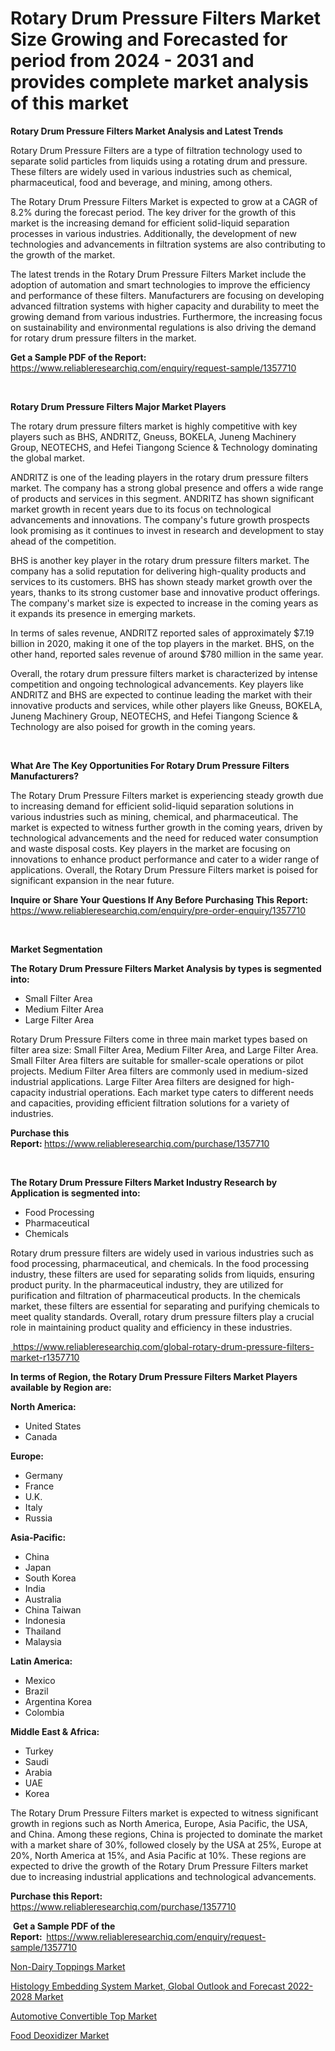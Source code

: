 <p><h1>Rotary Drum Pressure Filters Market Size Growing and Forecasted for period from 2024 - 2031 and provides complete market analysis of this market</h1></p><p><strong>Rotary Drum Pressure Filters Market Analysis and Latest Trends</strong></p>
<p><p>Rotary Drum Pressure Filters are a type of filtration technology used to separate solid particles from liquids using a rotating drum and pressure. These filters are widely used in various industries such as chemical, pharmaceutical, food and beverage, and mining, among others.</p><p>The Rotary Drum Pressure Filters Market is expected to grow at a CAGR of 8.2% during the forecast period. The key driver for the growth of this market is the increasing demand for efficient solid-liquid separation processes in various industries. Additionally, the development of new technologies and advancements in filtration systems are also contributing to the growth of the market.</p><p>The latest trends in the Rotary Drum Pressure Filters Market include the adoption of automation and smart technologies to improve the efficiency and performance of these filters. Manufacturers are focusing on developing advanced filtration systems with higher capacity and durability to meet the growing demand from various industries. Furthermore, the increasing focus on sustainability and environmental regulations is also driving the demand for rotary drum pressure filters in the market.</p></p>
<p><strong>Get a Sample PDF of the Report:&nbsp;</strong> <a href="https://www.reliableresearchiq.com/enquiry/request-sample/1357710">https://www.reliableresearchiq.com/enquiry/request-sample/1357710</a></p>
<p>&nbsp;</p>
<p><strong>Rotary Drum Pressure Filters Major Market Players</strong></p>
<p><p>The rotary drum pressure filters market is highly competitive with key players such as BHS, ANDRITZ, Gneuss, BOKELA, Juneng Machinery Group, NEOTECHS, and Hefei Tiangong Science & Technology dominating the global market.</p><p>ANDRITZ is one of the leading players in the rotary drum pressure filters market. The company has a strong global presence and offers a wide range of products and services in this segment. ANDRITZ has shown significant market growth in recent years due to its focus on technological advancements and innovations. The company's future growth prospects look promising as it continues to invest in research and development to stay ahead of the competition.</p><p>BHS is another key player in the rotary drum pressure filters market. The company has a solid reputation for delivering high-quality products and services to its customers. BHS has shown steady market growth over the years, thanks to its strong customer base and innovative product offerings. The company's market size is expected to increase in the coming years as it expands its presence in emerging markets.</p><p>In terms of sales revenue, ANDRITZ reported sales of approximately $7.19 billion in 2020, making it one of the top players in the market. BHS, on the other hand, reported sales revenue of around $780 million in the same year.</p><p>Overall, the rotary drum pressure filters market is characterized by intense competition and ongoing technological advancements. Key players like ANDRITZ and BHS are expected to continue leading the market with their innovative products and services, while other players like Gneuss, BOKELA, Juneng Machinery Group, NEOTECHS, and Hefei Tiangong Science & Technology are also poised for growth in the coming years.</p></p>
<p>&nbsp;</p>
<p><strong>What Are The Key Opportunities For Rotary Drum Pressure Filters Manufacturers?</strong></p>
<p><p>The Rotary Drum Pressure Filters market is experiencing steady growth due to increasing demand for efficient solid-liquid separation solutions in various industries such as mining, chemical, and pharmaceutical. The market is expected to witness further growth in the coming years, driven by technological advancements and the need for reduced water consumption and waste disposal costs. Key players in the market are focusing on innovations to enhance product performance and cater to a wider range of applications. Overall, the Rotary Drum Pressure Filters market is poised for significant expansion in the near future.</p></p>
<p><strong>Inquire or Share Your Questions If Any Before Purchasing This Report:</strong> <a href="https://www.reliableresearchiq.com/enquiry/pre-order-enquiry/1357710">https://www.reliableresearchiq.com/enquiry/pre-order-enquiry/1357710</a></p>
<p>&nbsp;</p>
<p><strong>Market Segmentation</strong></p>
<p><strong>The Rotary Drum Pressure Filters Market Analysis by types is segmented into:</strong></p>
<p><ul><li>Small Filter Area</li><li>Medium Filter Area</li><li>Large Filter Area</li></ul></p>
<p><p>Rotary Drum Pressure Filters come in three main market types based on filter area size: Small Filter Area, Medium Filter Area, and Large Filter Area. Small Filter Area filters are suitable for smaller-scale operations or pilot projects. Medium Filter Area filters are commonly used in medium-sized industrial applications. Large Filter Area filters are designed for high-capacity industrial operations. Each market type caters to different needs and capacities, providing efficient filtration solutions for a variety of industries.</p></p>
<p><strong>Purchase this Report:&nbsp;</strong><a href="https://www.reliableresearchiq.com/purchase/1357710">https://www.reliableresearchiq.com/purchase/1357710</a></p>
<p>&nbsp;</p>
<p><strong>The Rotary Drum Pressure Filters Market Industry Research by Application is segmented into:</strong></p>
<p><ul><li>Food Processing</li><li>Pharmaceutical</li><li>Chemicals</li></ul></p>
<p><p>Rotary drum pressure filters are widely used in various industries such as food processing, pharmaceutical, and chemicals. In the food processing industry, these filters are used for separating solids from liquids, ensuring product purity. In the pharmaceutical industry, they are utilized for purification and filtration of pharmaceutical products. In the chemicals market, these filters are essential for separating and purifying chemicals to meet quality standards. Overall, rotary drum pressure filters play a crucial role in maintaining product quality and efficiency in these industries.</p></p>
<p><a href="https://www.reliableresearchiq.com/global-rotary-drum-pressure-filters-market-r1357710">&nbsp;https://www.reliableresearchiq.com/global-rotary-drum-pressure-filters-market-r1357710</a></p>
<p><strong>In terms of Region, the Rotary Drum Pressure Filters Market Players available by Region are:</strong></p>
<p>
    <p> <strong> North America: </strong>
        <ul>
            <li>United States</li>
            <li>Canada</li>
        </ul>
        </p> 
    <p> <strong> Europe: </strong>
        <ul>
            <li>Germany</li>
            <li>France</li>
            <li>U.K.</li>
            <li>Italy</li>
            <li>Russia</li>
        </ul>
        </p> 
    <p> <strong> Asia-Pacific: </strong>
        <ul>
            <li>China</li>
            <li>Japan</li>
            <li>South Korea</li>
            <li>India</li>
            <li>Australia</li>
            <li>China Taiwan</li>
            <li>Indonesia</li>
            <li>Thailand</li>
            <li>Malaysia</li>
        </ul>
        </p> 
    <p> <strong> Latin America: </strong>
        <ul>
            <li>Mexico</li>
            <li>Brazil</li>
            <li>Argentina Korea</li>
            <li>Colombia</li>
        </ul>
        </p> 
    <p> <strong> Middle East & Africa: </strong>
        <ul>
            <li>Turkey</li>
            <li>Saudi</li>
            <li>Arabia</li>
            <li>UAE</li>
            <li>Korea</li>
        </ul>
    </p>
    </p>
<p><p>The Rotary Drum Pressure Filters market is expected to witness significant growth in regions such as North America, Europe, Asia Pacific, the USA, and China. Among these regions, China is projected to dominate the market with a market share of 30%, followed closely by the USA at 25%, Europe at 20%, North America at 15%, and Asia Pacific at 10%. These regions are expected to drive the growth of the Rotary Drum Pressure Filters market due to increasing industrial applications and technological advancements.</p></p>
<p><strong>Purchase this Report: </strong><a href="https://www.reliableresearchiq.com/purchase/1357710">https://www.reliableresearchiq.com/purchase/1357710</a></p>
<p>&nbsp;<strong>Get a Sample PDF of the Report:&nbsp;&nbsp;</strong><a href="https://www.reliableresearchiq.com/enquiry/request-sample/1357710">https://www.reliableresearchiq.com/enquiry/request-sample/1357710</a></p>
<p><strong></strong></p>
<p><p><a href="https://github.com/indrystar/Market-Research-Report-List-4/blob/main/non-dairy-toppings-market.md">Non-Dairy Toppings Market</a></p><p><a href="https://medium.com/@denisolden565/global-histology-embedding-system-market-global-outlook-and-forecast-2022-2028-market-size-is-5877621be030">Histology Embedding System Market, Global Outlook and Forecast 2022-2028 Market</a></p><p><a href="https://medium.com/@colin.dunca43545/global-automotive-convertible-top-market-sector-types-applications-market-player-strategies-60f5106d46d9">Automotive Convertible Top Market</a></p><p><a href="https://github.com/AKSHATREPORTPRIME/Market-Research-Report-List-5/blob/main/food-deoxidizer-market.md">Food Deoxidizer Market</a></p></p>